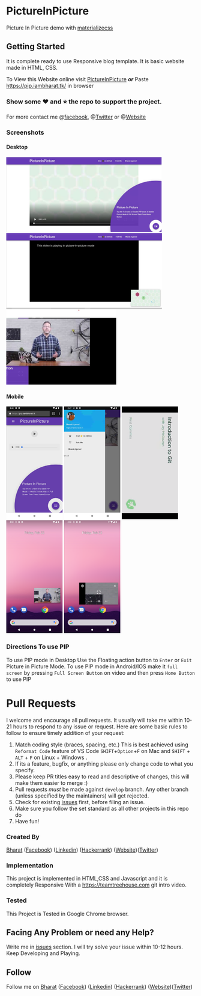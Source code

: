 # PictureInPicture
Picture In Picture demo with [materializecss](http://materializecss.com)

## Getting Started
It is complete ready to use Responsive blog template. It is basic website made in HTML, CSS.

To View this Website online visit [PictureInPicture](https://pip.iambharat.tk/) 
***or*** 
Paste https://pip.iambharat.tk/ in browser

### Show some :heart: and :star: the repo to support the project. 
For more contact me @[facebook](https://www.facebook.com/bharatagsrwal), @[Twitter](https://www.twitter.com/bharatagsrwal) or @[Website](https://iambharat.tk)
### Screenshots
#### Desktop
<img src="/Screenshots/pip1.jpg" height="200em" /> <img src="/Screenshots/pip2.jpg" height="200em" />
<img src="/Screenshots/pip3.jpg" height="200em" /><br>
#### Mobile
<img src="/Screenshots/pip4.png" height="300em" /> <img src="/Screenshots/pip5.png" height="300em" /> <img src="/Screenshots/pip6.png" height="300em" /> <img src="/Screenshots/pip7.png" height="300em" /> <img src="/Screenshots/pip8.png" height="300em" /> 

### Directions To use PIP
To use PIP mode in Desktop Use the Floating action button to `Enter` or `Exit` Picture in Picture Mode.
To use PIP mode in Android/IOS make it `full screen` by pressing `Full Screen Button` on video and then press `Home Button` to use PIP


# Pull Requests

I welcome and encourage all pull requests. It usually will take me within 10-21 hours to respond to any issue or request. Here are some basic rules to follow to ensure timely addition of your request:

1.  Match coding style (braces, spacing, etc.) This is best achieved using `Reformat Code` feature of VS Code `SHIFT`+`Option`+`F` on Mac and `SHIFT` + `ALT` + `F` on Linux + Windows .
2.  If its a feature, bugfix, or anything please only change code to what you specify.
3.  Please keep PR titles easy to read and descriptive of changes, this will make them easier to merge :)
4.  Pull requests _must_ be made against `develop` branch. Any other branch (unless specified by the maintainers) will get rejected.
5.  Check for existing [issues](https://github.com/bharatagsrwal/PictureInPicture/issues) first, before filing an issue.
6.  Make sure you follow the set standard as all other projects in this repo do
7.  Have fun!

### Created By
[Bharat](https://github.com/bharatagsrwal) ([Facebook](https://www.facebook.com/bharatagsrwal)) ([Linkedin](https://www.linkedin.com/in/bharatagsrwal)) ([Hackerrank](https://www.hackerrank.com/bharatagsrwal))
([Website](https://iambharat.tk))([Twitter](https://www.twitter.com/bharatagsrwal))

### Implementation

This project is implemented in HTML,CSS and Javascript and it is completely Responsive With a https://teamtreehouse.com git intro video.

### Tested

This Project is Tested in Google Chrome browser.

## Facing Any Problem or need any Help?
Write me in [issues](https://github.com/bharatagsrwal/PictureInPicture/issues) section. I will try solve your issue within 10-12 hours.
Keep Developing and Playing.

## Follow
Follow me on 
[Bharat](https://github.com/bharatagsrwal) ([Facebook](https://www.facebook.com/bharatagsrwal)) ([Linkedin](https://www.linkedin.com/in/bharatagsrwal)) ([Hackerrank](https://www.hackerrank.com/bharatagsrwal))
([Website](https://iambharat.tk))([Twitter](https://www.twitter.com/bharatagsrwal))
